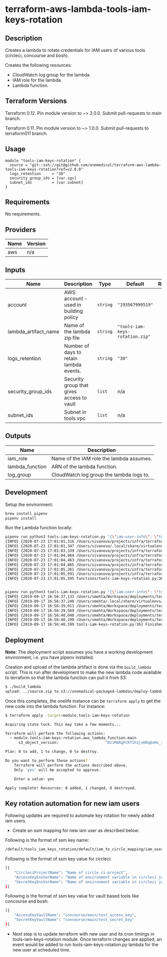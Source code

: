 # terraform-aws-lambda-tools-iam-keys-rotation

## Description

Creates a lambda to rotate credentials for IAM users of various tools (circleci, concourse and bosh).

Creates the following resources:

* CloudWatch log group for the lambda.
* IAM role for the lambda.
* Lambda function.

## Terraform Versions

Terraform 0.12. Pin module version to ~> 2.0.0. Submit pull-requests to main branch.

Terraform 0.11. Pin module version to ~> 1.0.0. Submit pull-requests to terraform011 branch.

## Usage

```hcl
module "tools-iam-keys-rotation" {
  source = "git::ssh://git@github.com/onemedical/terraform-aws-lambda-tools-iam-keys-rotation?ref=v2.0.0"
  logs_retention     = "30"
  security_group_ids = [var.sgs]
  subnet_ids         = [var.subnet]
}
```


<!-- BEGINNING OF PRE-COMMIT-TERRAFORM DOCS HOOK -->

## Requirements

No requirements.

## Providers

| Name | Version |
|------|---------|
| aws | n/a |

## Inputs

| Name | Description | Type | Default | Required |
|------|-------------|------|---------|:--------:|
| account | AWS account - used in building policy | `string` | `"193567999519"` | no |
| lambda\_artifact\_name | Name of the lambda zip file | `string` | `"tools-iam-keys-rotation.zip"` | no |
| logs\_retention | Number of days to retain lambda events. | `string` | `"30"` | no |
| security\_group\_ids | Security group that gives access to vault | `list` | n/a | yes |
| subnet\_ids | Subnet in tools vpc | `list` | n/a | yes |

## Outputs

| Name | Description |
|------|-------------|
| iam\_role | Name of the IAM role the lambda assumes. |
| lambda\_function | ARN of the lambda function. |
| log\_group | CloudWatch log group the lambda logs to. |

<!-- END OF PRE-COMMIT-TERRAFORM DOCS HOOK -->

## Development

Setup the environment:

```sh
brew install pipenv
pipenv install
```

Run the Lambda function locally:

```sh
pipenv run python3 tools-iam-keys-rotation.py "{\"iam-user-info\": \"test-user:CIRCLECI\"}"
{INFO} {2020-07-23 17:01:01,316 /Users/sivanova/projects/infra/terraform-aws-lambda-tools-iam-keys-rotation/functions/circleci_utils.py:94} Performing circleci key rotation for: test-user
{INFO} {2020-07-23 17:01:01,347 /Users/sivanova/.local/share/virtualenvs/terraform-aws-lambda-tools-iam-keys-rotati-wQWLKuNM/lib/python3.8/site-packages/botocore/credentials.py:1087} Found credentials in environment variables.
{INFO} {2020-07-23 17:01:03,339 /Users/sivanova/projects/infra/terraform-aws-lambda-tools-iam-keys-rotation/functions/common.py:109} Successfully created new access keys for test-user iam user
{INFO} {2020-07-23 17:01:04,064 /Users/sivanova/projects/infra/terraform-aws-lambda-tools-iam-keys-rotation/functions/circleci_utils.py:28} Successfully updated esap circleci env var TEST_ACCESS_KEY: {:name "TEST_ACCESS_KEY", :value "xxxx2N2C"}
{INFO} {2020-07-23 17:01:04,463 /Users/sivanova/projects/infra/terraform-aws-lambda-tools-iam-keys-rotation/functions/circleci_utils.py:28} Successfully updated esap circleci env var TEST_SECRET_KEY: {:name "TEST_SECRET_KEY", :value "xxxxnJur"}
{INFO} {2020-07-23 17:01:04,865 /Users/sivanova/projects/infra/terraform-aws-lambda-tools-iam-keys-rotation/functions/circleci_utils.py:28} Successfully updated esap circleci env var TEST_ACCESS_KEY: {:name "TEST_ACCESS_KEY", :value "xxxx2N2C"}
{INFO} {2020-07-23 17:01:05,261 /Users/sivanova/projects/infra/terraform-aws-lambda-tools-iam-keys-rotation/functions/circleci_utils.py:28} Successfully updated esap circleci env var TEST_SECRET_KEY: {:name "TEST_SECRET_KEY", :value "xxxxnJur"}
{INFO} {2020-07-23 17:01:05,591 /Users/sivanova/projects/infra/terraform-aws-lambda-tools-iam-keys-rotation/functions/common.py:125} Successfully deleted old access keys for test-user iam user
{INFO} {2020-07-23 17:01:05,595 functions/tools-iam-keys-rotation.py:36} Finished running key rotation script. Duration: 4278 ms


pipenv run python3 tools-iam-keys-rotation.py "{\"iam-user-info\": \"test-user1:CONCOURSE\"}"
{INFO} {2019-09-17 16:56:37,133 /Users/smehta/Workspace/deployments/terraform/modules/aws-lambda-tools-iam-keys-rotation/functions/vault_utils.py:75} Performing vault key rotation for: test-user1
{INFO} {2019-09-17 16:56:37,248 /Users/smehta/.local/share/virtualenvs/functions-hwPqPGm2/lib/python3.7/site-packages/botocore/credentials.py:1182} Found credentials in shared credentials file: ~/.aws/credentials
{INFO} {2019-09-17 16:56:39,011 /Users/smehta/Workspace/deployments/terraform/modules/aws-lambda-tools-iam-keys-rotation/functions/common.py:110} Successfully created new access keys for test-user1 iam user
{INFO} {2019-09-17 16:56:39,569 /Users/smehta/Workspace/deployments/terraform/modules/aws-lambda-tools-iam-keys-rotation/functions/vault_utils.py:20} Successfully updated concourse/main/test_access_key vault
{INFO} {2019-09-17 16:56:40,040 /Users/smehta/Workspace/deployments/terraform/modules/aws-lambda-tools-iam-keys-rotation/functions/vault_utils.py:20} Successfully updated concourse/main/test_secret_key vault
{INFO} {2019-09-17 16:56:40,198 /Users/smehta/Workspace/deployments/terraform/modules/aws-lambda-tools-iam-keys-rotation/functions/common.py:126} Successfully deleted old access keys for test-user1 iam user
{INFO} {2019-09-17 16:56:40,199 tools-iam-keys-rotation.py:36} Finished running key rotation script. Duration: 3066 ms
```

## Deployment

**Note:** The deployment script assumes you have a working development environment, i.e. you have pipenv installed.

Creation and upload of the lambda artifact is done via the `build_lambda` script. This is run after development to make the new lambda code available to terraform so that the lambda function can pull it from S3:

```sh
$ ./build_lambda
upload: ../source.zip to s3://onemedical-packaged-lambdas/deploy-lambda.zip
```

Once this completes, the onelife instance can be `terraform apply` to get the new code into the lambda function. For instance:

```sh
$ terraform apply -target=module.tools-iam-keys-rotation

Acquiring state lock. This may take a few moments...

Terraform will perform the following actions:
  ~ module.tools-iam-keys-rotation.aws_lambda_function.main
      s3_object_version:                     "D2iM6RqFCRT1h3jxHDqQoHx_r2YAlZO_" => "5IMOhCqmcdwsufzG3XtewYYW7ejqar.g"

Plan: 0 to add, 1 to change, 0 to destroy.

Do you want to perform these actions?
    Terraform will perform the actions described above.
    Only 'yes' will be accepted to approve.

    Enter a value: yes

Apply complete! Resources: 0 added, 1 changed, 0 destroyed.

```

## Key rotation automation for new iam users

Following updates are required to automate key rotation for newly added iam users.

* Create an ssm mapping for new iam user as described below:

Following is the format of ssm key name:

```sh
/default/tools_iam_keys_rotation/default/iam_to_circle_mapping/iam_users/<iam user name>
```

Following is the format of ssm key value for circleci:

```sh
[{
    "CircleciProjectName": "Name of circle ci project",
    "AccessKeyEnvVarName": "Name of environment variable in circleci job where access key is stored",
    "SecretKeyEnvVarName": "Name of environment variable in circleci job where secret access key is stored"
}]
```

Following is the format of ssm key value for vault based tools like concourse and bosh:

```sh
[{
    "AccessKeyVaultName": "concourse/main/test_access_key",
    "SecretKeyVaultName": "concourse/main/test_secret_key"
}]
```

* Next step is to update terraform with new user and its cron timings in tools-iam-keys-rotation module. Once terraform changes are applied, an event would be added to run tools-iam-keys-rotation.py lambda for the new user at scheduled time.